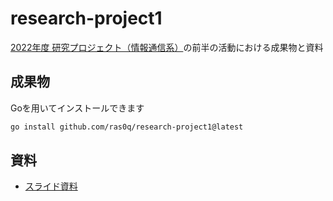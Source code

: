 # research-project1

[2022年度 研究プロジェクト（情報通信系）](http://www.ocw.titech.ac.jp/index.php?module=General&action=T0300&JWC=202207257&lang=JA&vid=03)の前半の活動における成果物と資料

## 成果物

Goを用いてインストールできます

```bash
go install github.com/ras0q/research-project1@latest
```

## 資料

- [スライド資料](https://ras0q.github.io/research-project1)
